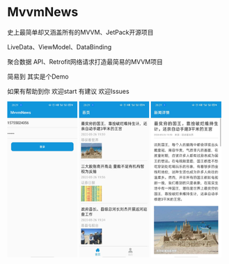 # MvvmNews
史上最简单却又涵盖所有的MVVM、JetPack开源项目

LiveData、ViewModel、DataBinding

聚合数据 API、Retrofit网络请求打造最简易的MVVM项目

简易到 其实是个Demo

如果有帮助到你 欢迎start 有建议 欢迎Issues

<img src="image/login.jpeg" width="32%" />

<img src="image/home.jpeg" width="32%" />

<img src="image/detail.jpeg" width="32%" />

